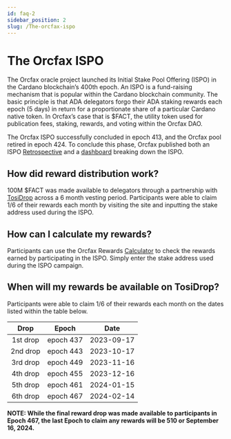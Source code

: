 ```yaml
---
id: faq-2
sidebar_position: 2
slug: /The-orcfax-ispo
---
```


# The Orcfax ISPO

The Orcfax oracle project launched its Initial Stake Pool Offering (ISPO) in
the Cardano blockchain’s 400th epoch. An ISPO is a fund-raising mechanism that
is popular within the Cardano blockchain community. The basic principle is that
ADA delegators forgo their ADA staking rewards each epoch (5 days) in return
for a proportionate share of a particular Cardano native token. In Orcfax’s
case that is $FACT, the utility token used for publication fees, staking,
rewards, and voting within the Orcfax DAO.

The Orcfax ISPO successfully concluded in epoch 413, and the Orcfax pool
retired in epoch 424. To conclude this phase, Orcfax published both an ISPO
[Retrospective][ispo-1] and a [dashboard][ispo-2] breaking down the ISPO.

[ispo-1]: /img/2023-07-07--Orcfax-ISPO-reflection.pdf
[ispo-2]: https://public.tableau.com/app/profile/christian.koch3382/viz/OrcfaxISPO--Vis/OrcfaxISPOBreakdown

## How did reward distribution work?

100M $FACT was made available to delegators through a partnership with
[TosiDrop](https://app.tosidrop.io/cardano/claim) across a 6 month vesting
period. Participants were able to claim 1/6 of their rewards each month by
visiting the site and inputting the stake address used during the ISPO.

## How can I calculate my rewards?

Participants can use the Orcfax Rewards
[Calculator](https://rewards.orcfax.io/) to check the rewards earned by
participating in the ISPO. Simply enter the stake address used during the ISPO
campaign.

## When will my rewards be available on TosiDrop?

Participants were able to claim 1/6 of their rewards each month on the dates
listed within the table below.

| Drop | Epoch | Date |
|     :---:    |     :---:     |     :---:      |
| 1st drop     | epoch 437     | 2023-09-17     |
| 2nd drop     | epoch 443     | 2023-10-17     |
| 3rd drop     | epoch 449     | 2023-11-16     |
| 4th drop     | epoch 455     | 2023-12-16     |
| 5th drop     | epoch 461     | 2024-01-15     |
| 6th drop     | epoch 467     | 2024-02-14     |

**NOTE: While the final reward drop was made available to participants in Epoch
467, the last Epoch to claim any rewards will be 510 or September 16, 2024.**
